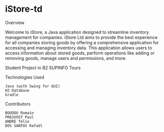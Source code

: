 # iStore-td

Overview

Welcome to iStore, a Java application designed to streamline inventory management for companies. iStore Ltd aims to provide the best experience for all companies storing goods by offering a comprehensive application for accessing and managing inventory data. This application allows users to access information about stored goods, perform operations like adding or removing goods, manage users and permissions, and more.

Student Project in B2 SUPINFO Tours 

Technologies Used

    Java (with Swing for GUI)
    H2 Database
    Gradle
    
Contributors

    BOUDOU Romain
    PREUVOST Paul
    ANDRE Télio 
    DOS SANTOS Rafaël
